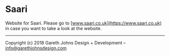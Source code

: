 # Saari

Website for Saari. Please go to [www.saari.co.uk](https://www.saari.co.uk) in case you want to take a look at the website.

* * *

Copyright (c) 2018 Gareth Johns Design + Development – info@garethjohnsdesign.com